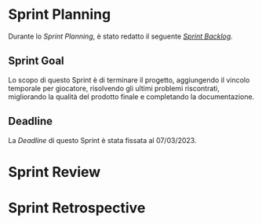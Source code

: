 # Sprint Planning

Durante lo _Sprint Planning_, è stato redatto il seguente [_Sprint Backlog_](fourth-sprint-backlog.xlsx).

## Sprint Goal

Lo scopo di questo Sprint è di terminare il progetto, aggiungendo il vincolo temporale per giocatore,
risolvendo gli ultimi problemi riscontrati, migliorando la qualità del prodotto finale e 
completando la documentazione.

## Deadline

La _Deadline_ di questo Sprint è stata fissata al 07/03/2023.

# Sprint Review



# Sprint Retrospective


